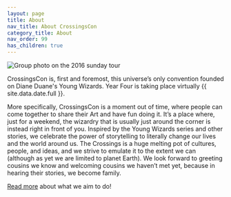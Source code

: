 ```yaml
---
layout: page
title: About
nav_title: About CrossingsCon
category_title: About
nav_order: 99
has_children: true
---
```


<img src="{{ site.baseurl }}/images/carousel/2016-sunday.jpg" class="img-fluid" alt="Group photo on the 2016 sunday tour">

CrossingsCon is, first and foremost, this universe’s only convention founded on Diane Duane's Young Wizards. Year Four is taking place virtually {{ site.data.date.full }}.

More specifically, CrossingsCon is a moment out of time, where people can come together to share their Art and have fun doing it. It’s a place where, just for a weekend, the wizardry that is usually just around the corner is instead right in front of you. Inspired by the Young Wizards series and other stories, we celebrate the power of storytelling to literally change our lives and the world around us. The Crossings is a huge melting pot of cultures, people, and ideas, and we strive to emulate it to the extent we can (although as yet we are limited to planet Earth). We look forward to greeting cousins we know and welcoming cousins we haven’t met yet, because in hearing their stories, we become family.

[Read more](http://blog.crossingscon.org/post/162686937721/building-our-name-in-the-speech) about what we aim to do!
